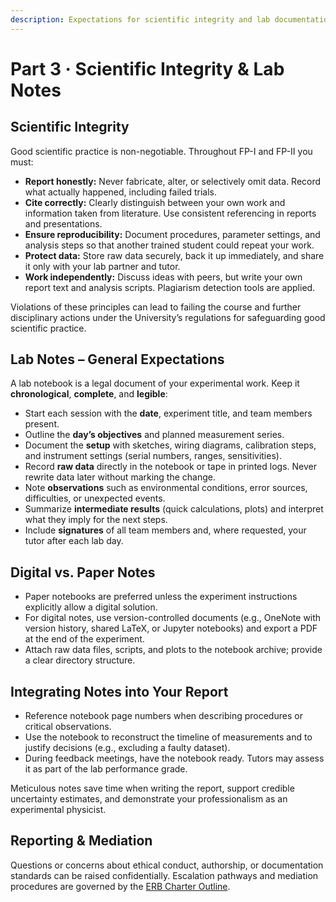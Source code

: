 ```yaml
---
description: Expectations for scientific integrity and lab documentation
---
```


# Part 3 · Scientific Integrity & Lab Notes

## Scientific Integrity
Good scientific practice is non-negotiable. Throughout FP-I and FP-II you must:

- **Report honestly:** Never fabricate, alter, or selectively omit data. Record what actually happened, including failed trials.
- **Cite correctly:** Clearly distinguish between your own work and information taken from literature. Use consistent referencing in reports and presentations.
- **Ensure reproducibility:** Document procedures, parameter settings, and analysis steps so that another trained student could repeat your work.
- **Protect data:** Store raw data securely, back it up immediately, and share it only with your lab partner and tutor.
- **Work independently:** Discuss ideas with peers, but write your own report text and analysis scripts. Plagiarism detection tools are applied.

Violations of these principles can lead to failing the course and further disciplinary actions under the University’s regulations for safeguarding good scientific practice.

## Lab Notes – General Expectations
A lab notebook is a legal document of your experimental work. Keep it **chronological**, **complete**, and **legible**:

- Start each session with the **date**, experiment title, and team members present.
- Outline the **day’s objectives** and planned measurement series.
- Document the **setup** with sketches, wiring diagrams, calibration steps, and instrument settings (serial numbers, ranges, sensitivities).
- Record **raw data** directly in the notebook or tape in printed logs. Never rewrite data later without marking the change.
- Note **observations** such as environmental conditions, error sources, difficulties, or unexpected events.
- Summarize **intermediate results** (quick calculations, plots) and interpret what they imply for the next steps.
- Include **signatures** of all team members and, where requested, your tutor after each lab day.

## Digital vs. Paper Notes
- Paper notebooks are preferred unless the experiment instructions explicitly allow a digital solution.
- For digital notes, use version-controlled documents (e.g., OneNote with version history, shared LaTeX, or Jupyter notebooks) and export a PDF at the end of the experiment.
- Attach raw data files, scripts, and plots to the notebook archive; provide a clear directory structure.

## Integrating Notes into Your Report
- Reference notebook page numbers when describing procedures or critical observations.
- Use the notebook to reconstruct the timeline of measurements and to justify decisions (e.g., excluding a faulty dataset).
- During feedback meetings, have the notebook ready. Tutors may assess it as part of the lab performance grade.

Meticulous notes save time when writing the report, support credible uncertainty estimates, and demonstrate your professionalism as an experimental physicist.

## Reporting & Mediation
Questions or concerns about ethical conduct, authorship, or documentation standards can be raised confidentially. Escalation pathways and mediation procedures are governed by the [ERB Charter Outline](../../governance/erb-charter-outline.md).
